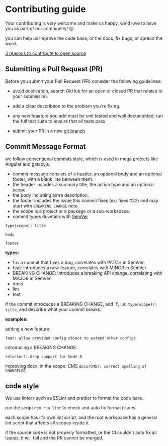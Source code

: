 # Contributing guide

Your contributing is very welcome and make us happy, we'd love to have you as part of our community! 😍

you can help us improve the code base, or the docs, fix bugs, or spread the word.

[3 reasons to contribute to open source](https://opensource.com/article/20/6/why-contribute-open-source)

## Submitting a Pull Request (PR)
Before you submit your Pull Request (PR) consider the following guidelines:

- avoid duplication, search GitHub for an open or closed PR that relates to your submission.

- add a clear describtion to the problem you're fixing.

- any new feaature you add must be unit tested and well documented, run the full test suite to ensure that all tests pass.

- submit your PR in a new [git branch](https://git-scm.com/book/en/v2/Git-Branching-Basic-Branching-and-Merging)  

## Commit Message Format
we follow [conventional commits](https://conventionalcommits.org/) style, which is used in mega projects like Angular and gatsbyjs.

- commit message consists of a header, an optional body and an optional footer, with a blank line between them.
- the header includes a summary title, the action type and an optional scope
- the body including extra description.
- the footer includes the issue this commit fixes (ex: fixes #22) and may start with `BREAKING CHANGE` note.
- the scope is a project or a package or a sub-workspace.
- commit types dovetails with [SemVer](https://semver.org/)

```
type(scope): title

body

footer
```

**types:**
- fix: a commit that fixes a bug, correlates with PATCH in SemVer.
- feat: introduces a new feature, correlates with MINOR in SemVer.
- BREAKING CHANGE: introduces a breaking API change, correlating with MAJOR in SemVer.
- docs
- lint
- test

if the commit introduces a BREAKING CHANGE, add '!', i.e: `type(scope)!: title`, and describe what your commit breaks.

**examples:**

adding a new feature:

`feat: allow provided config object to extend other configs`

introducing a BREAKING CHANGE:

`refactor!: drop support for Node 6`

improving docs, in the scope: CMS
`docs(CMS): correct spelling of CHANGELOG`

## code style
We use linters such as ESLint and prettier to format the code base.

run the script `npm run lint` to check and auto fix format issues.

each scope has it's own lint script, and the root workspace has a general lint script that affects all scopes inside it.

if the source code is not properly formatted, or the CI couldn't auto fix all issues, it will fail and the PR cannot be merged.











